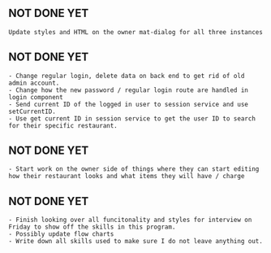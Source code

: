 ## NOT DONE YET
    Update styles and HTML on the owner mat-dialog for all three instances

## NOT DONE YET
    - Change regular login, delete data on back end to get rid of old admin account. 
    - Change how the new password / regular login route are handled in login component
    - Send current ID of the logged in user to session service and use setCurrentID.
    - Use get current ID in session service to get the user ID to search for their specific restaurant. 

## NOT DONE YET
    - Start work on the owner side of things where they can start editing how their restaurant looks and what items they will have / charge

## NOT DONE YET
    - Finish looking over all funcitonality and styles for interview on Friday to show off the skills in this program. 
    - Possibly update flow charts
    - Write down all skills used to make sure I do not leave anything out. 
    

